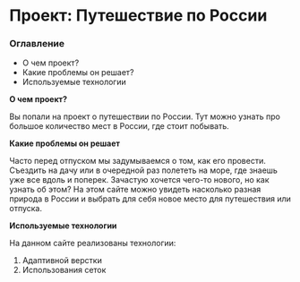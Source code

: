 # Проект: Путешествие по России

### Оглавление
* О чем проект?
* Какие проблемы он решает?
* Используемые технологии

**О чем проект?**

Вы попали на проект о путешествии по России. Тут можно узнать про большое количество мест в России, где стоит побывать.

**Какие проблемы он решает**

Часто перед отпуском мы задумываемся о том, как его провести. Съездить на дачу или в очередной раз полететь на море, где знаешь уже все вдоль и поперек. Зачастую хочется чего-то нового, но как узнать об этом? На этом сайте можно увидеть насколько разная природа в России и выбрать для себя новое место для путешествия или отпуска.

**Используемые технологии**

На данном сайте реализованы технологии:
1. Адаптивной верстки
2. Использования сеток
